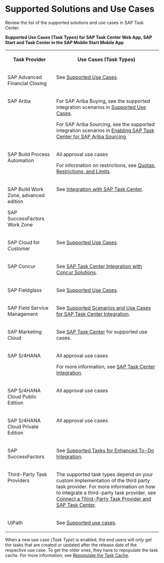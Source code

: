 <!-- loio758209c5763840b3bce63327a02debbb -->

# Supported Solutions and Use Cases

Review the list of the supported solutions and use cases in SAP Task Center.

**Supported Use Cases \(Task Types\) for SAP Task Center Web App, SAP Start and Task Center in the SAP Mobile Start Mobile App**


<table>
<tr>
<th valign="top">

Task Provider

</th>
<th valign="top">

Use Cases \(Task Types\)

</th>
</tr>
<tr>
<td valign="top">

SAP Advanced Financial Closing

</td>
<td valign="top">

See [Supported Use Cases](https://help.sap.com/docs/advanced-financial-closing/administration/supported-use-cases).

</td>
</tr>
<tr>
<td valign="top">

SAP Ariba

</td>
<td valign="top">

For SAP Ariba Buying, see the supported integration scenarios in [Supported Use Cases](https://help.sap.com/docs/ARIBA_PROCUREMENT/27d44834e9164377b324539985725ecd/caae604114744df3b0d2f9bf75dd4618.html).

For SAP Ariba Sourcing, see the supported integration scenarios in [Enabling SAP Task Center for SAP Ariba Sourcing](https://help.sap.com/docs/ARIBA_SOURCING/b6d46a2e6c3043d7bb0cbabba4262560/18bd32b6058d4e47a4f920ed115599e1.html).

</td>
</tr>
<tr>
<td valign="top">

SAP Build Process Automation

</td>
<td valign="top">

All approval use cases

For information on restrictions, see [Quotas, Restrictions, and Limits](https://help.sap.com/docs/PROCESS_AUTOMATION/a331c4ef0a9d48a89c779fd449c022e7/9c5114089f8445eea223a19604f79b5c.html#restrictions-for-sap-task-center-integration).

</td>
</tr>
<tr>
<td valign="top">

SAP Build Work Zone, advanced edition

SAP SuccessFactors Work Zone

</td>
<td valign="top">

See [Integration with SAP Task Center](https://help.sap.com/docs/build-work-zone-advanced-edition/sap-build-work-zone-advanced-edition/integration-with-sap-task-center).

</td>
</tr>
<tr>
<td valign="top">

SAP Cloud for Customer

</td>
<td valign="top">

See [Supported Use Cases](https://help.sap.com/docs/SAP_CLOUD_FOR_CUSTOMER/a13a0773bce549bca5ff9358d8d21030/33cf5a6f32bc4b04bfc9eeac32336e31.html).

</td>
</tr>
<tr>
<td valign="top">

SAP Concur

</td>
<td valign="top">

See [SAP Task Center Integration with Concur Solutions](https://help.sap.com/docs/SAP_CONCUR/384ace1050b34555a6fed7ad1e49e2eb/1b9360de6caf1014a1c2f9558d278c18.html).

</td>
</tr>
<tr>
<td valign="top">

SAP Fieldglass

</td>
<td valign="top">

See [Supported Use Cases](https://help.sap.com/docs/SAP_FIELDGLASS_INTEGRATION/73c0a1be6aaa46ef9b66b1c3f28a77f4/3c8f268a82ff46f2a8b2ddde9071407c.html?locale=en-US).

</td>
</tr>
<tr>
<td valign="top">

SAP Field Service Management

</td>
<td valign="top">

See [Supported Scenarios and Use Cases for SAP Task Center Integration](https://help.sap.com/docs/SAP_FIELD_SERVICE_MANAGEMENT/fsm_integration/task-center-integr-supported-scenarios-use-cases.html).

</td>
</tr>
<tr>
<td valign="top">

SAP Marketing Cloud

</td>
<td valign="top">

See [SAP Task Center](https://help.sap.com/docs/SAP_MARKETING_CLOUD/0f9408e4921e4ba3bb4a7a1f75f837a7/b40035cc27a74eb7abe9018a9123db3e.html) for supported use cases.

</td>
</tr>
<tr>
<td valign="top">

SAP S/4HANA

</td>
<td valign="top">

All approval use cases

For more information, see [SAP Task Center Integration](https://help.sap.com/docs/SAP_S4HANA_ON-PREMISE/0f18dddf28764f5b807ecd80549044cc/1da230b82a984cda85d0041e13060a87.html).

</td>
</tr>
<tr>
<td valign="top">

SAP S/4HANA Cloud Public Edition

</td>
<td valign="top">

All approval use cases

</td>
</tr>
<tr>
<td valign="top">

SAP S/4HANA Cloud Private Edition

</td>
<td valign="top">

All approval use cases

</td>
</tr>
<tr>
<td valign="top">

SAP SuccessFactors

</td>
<td valign="top">

See [Supported Tasks for Enhanced To-Do Integration](https://help.sap.com/viewer/568480cc877d4337992a2cd9792fbfed/latest/en-US/cbb89cf9d70e4dafb005338f5ab93c3c.html).

</td>
</tr>
<tr>
<td valign="top">

Third-Party Task Providers

</td>
<td valign="top">

The supported task types depend on your custom implementation of the third party task provider. For more information on how to integrate a third-party task provider, see [Connect a Third-Party Task Provider and SAP Task Center](../40-administration/connect-a-third-party-task-provider-and-sap-task-center-c6362b6.md).

</td>
</tr>
<tr>
<td valign="top">

UiPath

</td>
<td valign="top">

See [Supported use cases](https://docs.uipath.com/automation-cloud/automation-cloud/latest/sap/uipath-products-and-services-involved-in-the-integration#supported-use-cases).

</td>
</tr>
</table>

When a new use case \(*Task Type*\) is enabled, the end users will only get the tasks that are created or updated after the release date of the respective use case. To get the older ones, they have to repopulate the task cache. For more information, see [Repopulate the Task Cache](../40-administration/repopulate-the-task-cache-e93aa71.md).


